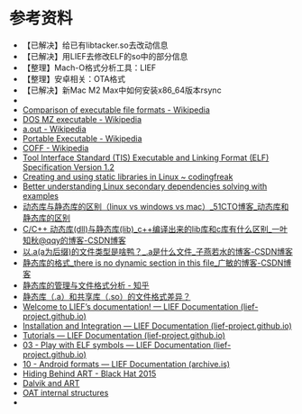 # 参考资料

* 【已解决】给已有libtacker.so去改动信息
* 【已解决】用LIEF去修改ELF的so中的部分信息
* 【整理】Mach-O格式分析工具：LIEF
* 【整理】安卓相关：OTA格式
* 【已解决】新Mac M2 Max中如何安装x86_64版本rsync
* 
* [Comparison of executable file formats - Wikipedia](https://en.wikipedia.org/wiki/Comparison_of_executable_file_formats)
* [DOS MZ executable - Wikipedia](https://en.wikipedia.org/wiki/DOS_MZ_executable)
* [a.out - Wikipedia](https://en.wikipedia.org/wiki/A.out)
* [Portable Executable - Wikipedia](https://en.wikipedia.org/wiki/Portable_Executable)
* [COFF - Wikipedia](https://en.wikipedia.org/wiki/COFF)
* [Tool Interface Standard (TIS) Executable and Linking Format (ELF) Specification Version 1.2](https://refspecs.linuxbase.org/elf/elf.pdf)
* [Creating and using static libraries in Linux ~ codingfreak](https://codingfreak.blogspot.com/2010/01/creating-and-using-static-libraries-in.html)
* [Better understanding Linux secondary dependencies solving with examples](http://www.kaizou.org/2015/01/linux-libraries.html)
* [动态库与静态库的区别（linux vs windows vs mac）_51CTO博客_动态库和静态库的区别](https://blog.51cto.com/u_14832233/2993847)
* [C/C++ 动态库(dll)与静态库(lib)_c++编译出来的lib库和c库有什么区别_一叶知秋@qqy的博客-CSDN博客](https://blog.csdn.net/qq_41004932/article/details/113753538)
* [以.a(a为后缀)的文件类型是啥鸭？_.a是什么文件_子燕若水的博客-CSDN博客](https://blog.csdn.net/u010087338/article/details/122520107)
* [静态库的格式_there is no dynamic section in this file_广敏的博客-CSDN博客](https://blog.csdn.net/u011298001/article/details/86228437)
* [静态库的管理与文件格式分析 - 知乎](https://zhuanlan.zhihu.com/p/24885933)
* [静态库（.a）和共享库（.so）的文件格式差异？](https://www.qiniu.com/qfans/qnso-41879433)
* [Welcome to LIEF’s documentation! — LIEF Documentation (lief-project.github.io)](https://lief-project.github.io/doc/latest/)
* [Installation and Integration — LIEF Documentation (lief-project.github.io)](https://lief-project.github.io/doc/latest/installation.html)
* [Tutorials — LIEF Documentation (lief-project.github.io)](https://lief-project.github.io/doc/latest/tutorials/index.html)
* [03 - Play with ELF symbols — LIEF Documentation (lief-project.github.io)](https://lief-project.github.io/doc/latest/tutorials/03_elf_change_symbols.html)
* [10 - Android formats — LIEF Documentation (archive.is)](https://archive.is/kxr87)
* [Hiding Behind ART - Black Hat 2015](https://archive.is/o/kxr87/https://www.blackhat.com/docs/asia-15/materials/asia-15-Sabanal-Hiding-Behind-ART-wp.pdf)
* [Dalvik and ART](https://archive.is/o/kxr87/newandroidbook.com/files/ArtOfDalvik.pdf)
* [OAT internal structures](https://archive.is/o/kxr87/romainthomas.fr/oat/)
* 